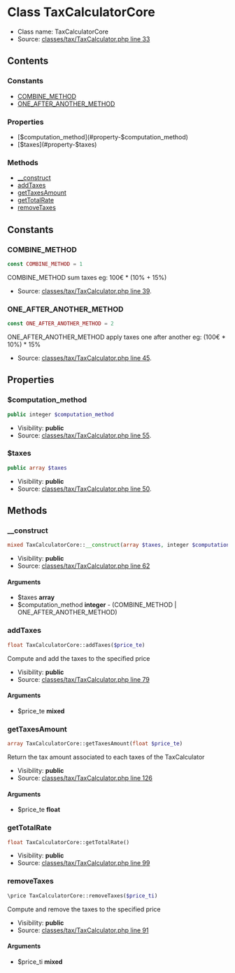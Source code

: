 Class TaxCalculatorCore
=====================





* Class name: TaxCalculatorCore
* Source: [classes/tax/TaxCalculator.php line 33](https://github.com/PrestaShop/PrestaShop/blob/1.5.0.1/classes/tax/TaxCalculator.php#L33)


Contents
--------

### Constants

* [COMBINE_METHOD](#constant-COMBINE_METHOD)
* [ONE_AFTER_ANOTHER_METHOD](#constant-ONE_AFTER_ANOTHER_METHOD)

### Properties

* [$computation_method](#property-$computation_method)
* [$taxes](#property-$taxes)

### Methods

* [__construct](#method-__construct)
* [addTaxes](#method-addTaxes)
* [getTaxesAmount](#method-getTaxesAmount)
* [getTotalRate](#method-getTotalRate)
* [removeTaxes](#method-removeTaxes)


Constants
----------


### <a name="constant-COMBINE_METHOD"></a>COMBINE_METHOD

```php
const COMBINE_METHOD = 1
```

COMBINE_METHOD sum taxes
eg: 100€ * (10% + 15%)



* Source: [classes/tax/TaxCalculator.php line 39](https://github.com/PrestaShop/PrestaShop/blob/1.5.0.1/classes/tax/TaxCalculator.php#L39).


### <a name="constant-ONE_AFTER_ANOTHER_METHOD"></a>ONE_AFTER_ANOTHER_METHOD

```php
const ONE_AFTER_ANOTHER_METHOD = 2
```

ONE_AFTER_ANOTHER_METHOD apply taxes one after another
eg: (100€ * 10%) * 15%



* Source: [classes/tax/TaxCalculator.php line 45](https://github.com/PrestaShop/PrestaShop/blob/1.5.0.1/classes/tax/TaxCalculator.php#L45).


Properties
----------


### <a name="property-$computation_method"></a>$computation_method

```php
public integer $computation_method
```





* Visibility: **public**
* Source: [classes/tax/TaxCalculator.php line 55](https://github.com/PrestaShop/PrestaShop/blob/1.5.0.1/classes/tax/TaxCalculator.php#L55).


### <a name="property-$taxes"></a>$taxes

```php
public array $taxes
```





* Visibility: **public**
* Source: [classes/tax/TaxCalculator.php line 50](https://github.com/PrestaShop/PrestaShop/blob/1.5.0.1/classes/tax/TaxCalculator.php#L50).


Methods
-------


### <a name="method-__construct"></a>__construct

```php
mixed TaxCalculatorCore::__construct(array $taxes, integer $computation_method)
```





* Visibility: **public**
* Source: [classes/tax/TaxCalculator.php line 62](https://github.com/PrestaShop/PrestaShop/blob/1.5.0.1/classes/tax/TaxCalculator.php#L62)


#### Arguments
* $taxes **array**
* $computation_method **integer** - (COMBINE_METHOD | ONE_AFTER_ANOTHER_METHOD)



### <a name="method-addTaxes"></a>addTaxes

```php
float TaxCalculatorCore::addTaxes($price_te)
```

Compute and add the taxes to the specified price



* Visibility: **public**
* Source: [classes/tax/TaxCalculator.php line 79](https://github.com/PrestaShop/PrestaShop/blob/1.5.0.1/classes/tax/TaxCalculator.php#L79)


#### Arguments
* $price_te **mixed**



### <a name="method-getTaxesAmount"></a>getTaxesAmount

```php
array TaxCalculatorCore::getTaxesAmount(float $price_te)
```

Return the tax amount associated to each taxes of the TaxCalculator



* Visibility: **public**
* Source: [classes/tax/TaxCalculator.php line 126](https://github.com/PrestaShop/PrestaShop/blob/1.5.0.1/classes/tax/TaxCalculator.php#L126)


#### Arguments
* $price_te **float**



### <a name="method-getTotalRate"></a>getTotalRate

```php
float TaxCalculatorCore::getTotalRate()
```





* Visibility: **public**
* Source: [classes/tax/TaxCalculator.php line 99](https://github.com/PrestaShop/PrestaShop/blob/1.5.0.1/classes/tax/TaxCalculator.php#L99)




### <a name="method-removeTaxes"></a>removeTaxes

```php
\price TaxCalculatorCore::removeTaxes($price_ti)
```

Compute and remove the taxes to the specified price



* Visibility: **public**
* Source: [classes/tax/TaxCalculator.php line 91](https://github.com/PrestaShop/PrestaShop/blob/1.5.0.1/classes/tax/TaxCalculator.php#L91)


#### Arguments
* $price_ti **mixed**


